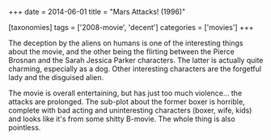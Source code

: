 +++
date = 2014-06-01
title = "Mars Attacks! (1996)"

[taxonomies]
tags = ['2008-movie', 'decent']
categories = ['movies']
+++

The deception by the aliens on humans is one of the interesting things
about the movie, and the other being the flirting between the Pierce
Brosnan and the Sarah Jessica Parker characters. The latter is actually
quite charming, especially as a dog. Other interesting characters are
the forgetful lady and the disguised alien.

The movie is overall entertaining, but has just too much violence\...
the attacks are prolonged. The sub-plot about the former boxer is
horrible, complete with bad acting and uninteresting characters (boxer,
wife, kids) and looks like it\'s from some shitty B-movie. The whole
thing is also pointless.
